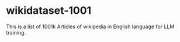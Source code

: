 # wikidataset-1001
This is a list of 1001k Articles of wikipedia in English language for LLM training.

